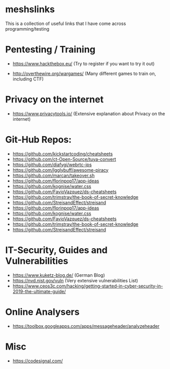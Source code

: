 # meshslinks
This is a collection of useful links that I have come across programming/testing

# Pentesting / Training
  - https://www.hackthebox.eu/ (Try to register if you want to try it out)
  
  - http://overthewire.org/wargames/ (Many different games to train on, including CTF)

# Privacy on the internet
  - https://www.privacytools.io/ (Extensive explanation about Privacy on the internet)

# Git-Hub Repos:
  - https://github.com/kickstartcoding/cheatsheets
  - https://github.com/ct-Open-Source/tuya-convert 
  - https://github.com/diafygi/webrtc-ips  
  - https://github.com/Igglybuff/awesome-piracy
  - https://github.com/marcan/takeover.sh  
  - https://github.com/florinpop17/app-ideas  
  - https://github.com/kognise/water.css  
  - https://github.com/FavioVazquez/ds-cheatsheets  
  - https://github.com/trimstray/the-book-of-secret-knowledge  
  - https://github.com/StreisandEffect/streisand  
  - https://github.com/florinpop17/app-ideas  
  - https://github.com/kognise/water.css  
  - https://github.com/FavioVazquez/ds-cheatsheets  
  - https://github.com/trimstray/the-book-of-secret-knowledge  
  - https://github.com/StreisandEffect/streisand
  
# IT-Security, Guides and Vulnerabilities
  - https://www.kuketz-blog.de/ (German Blog)
  - https://nvd.nist.gov/vuln (Very extensive vulnerabilities List)
  - https://www.ceos3c.com/hacking/getting-started-in-cyber-security-in-2019-the-ultimate-guide/
  
# Online Analysers
  - https://toolbox.googleapps.com/apps/messageheader/analyzeheader

# Misc
  - https://codesignal.com/
